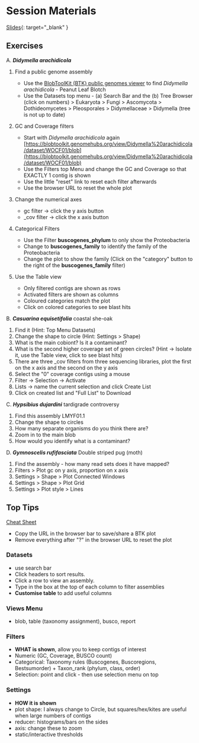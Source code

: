 # Session Materials

[Slides](https://docs.google.com/presentation/d/1rIJTyVkKkw_VEW1osIK7-WAbevRG7gUZ9NzQXGK7wKA/edit?usp=sharing){: target="_blank" }

## Exercises

A. **_Didymella arachidicola_**

1. Find a public genome assembly
    - Use the [BlobToolKit (BTK) public genomes viewer](https://blobtoolkit.genomehubs.org/view/) to find <em>Didymella arachidicola</em> - Peanut Leaf Blotch
    - Use the Datasets top menu - (a) Search Bar and the (b) Tree Browser (click on numbers) > Eukaryota > Fungi > Ascomycota > Dothideomycetes > Pleosporales > Didymellaceae > Didymella (tree is not up to date)

2. GC and Coverage filters
    - Start with <em>Didymella arachidicola</em> again [https://blobtoolkit.genomehubs.org/view/Didymella%20arachidicola/dataset/WOCF01/blob](https://blobtoolkit.genomehubs.org/view/Didymella%20arachidicola/dataset/WOCF01/blob)
    - Use the Filters top Menu and change the GC and Coverage so that EXACTLY 1 contig is shown
    - Use the little "reset" link to reset each filter afterwards
    - Use the browser URL to reset the whole plot

3. Change the numerical axes
    - gc filter -> click the y axis button
    - _cov filter -> click the x axis button

4. Categorical Filters
    - Use the Filter **buscogenes_phylum** to only show the Proteobacteria
    - Change to **buscogenes_family** to identify the family of the Proteobacteria
    - Change the plot to show the family (Click on the "category" button to the right of the **buscogenes_family** filter)

5. Use the Table view
    - Only filtered contigs are shown as rows
    - Activated filters are shown as columns
    - Coloured categories match the plot
    - Click on colored categories to see blast hits

B. **_Casuarina equisetifolia_** coastal she-oak

1. Find it (Hint: Top Menu Datasets)
2. Change the shape to circle (Hint: Settings > Shape)
3. What is the main cobiont? Is it a contaminant?
4. What is the second higher coverage set of green circles? (Hint -> Isolate it, use the Table view, click to see blast hits)
5. There are three _cov filters from three sequencing libraries, plot the first on the x axis and the second on the y axis
6. Select the "0" coverage contigs using a mouse
7. Filter -> Selection -> Activate
8. Lists -> name the current selection and click Create List
9. Click on created list and "Full List" to Download

C. **_Hypsibius dujardini_** tardigrade controversy

1. Find this assembly LMYF01.1
2. Change the shape to circles
3. How many separate organisms do you think there are?
4. Zoom in to the main blob
5. How would you identify what is a contaminant?

D. **_Gymnoscelis rufifasciata_** Double striped pug (moth)

1. Find the assembly - how many read sets does it have mapped?
2. Filters > Plot gc on y axis, proportion on x axis
3. Settings > Shape > Plot Connected Windows
4. Settings > Shape > Plot Grid
5. Settings > Plot style > Lines

## Top Tips

[Cheat Sheet](BTK-cheatsheet-2023-05-12.pdf)

- Copy the URL in the browser bar to save/share a BTK plot
- Remove everything after "?" in the browser URL to reset the plot

### Datasets
- use search bar
- Click headers to sort results.
- Click a row to view an assembly.
- Type in the box at the top of each column to filter assemblies
- **Customise table** to add useful columns

### Views Menu
- blob, table (taxonomy assignment), busco, report

### Filters
- **WHAT is shown**, allow you to keep contigs of interest
- Numeric (GC, Coverage, BUSCO count)
- Categorical: Taxonomy rules (Buscogenes, Buscoregions, Bestsumorder) + Taxon_rank (phylum, class, order)
- Selection: point and click - then use selection menu on top

### Settings
- **HOW it is shown**
- plot shape: I always change to Circle, but squares/hex/kites are useful when large numbers of contigs
- reducer: histograms/bars on the sides
- axis: change these to zoom
- static/interactive thresholds




